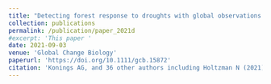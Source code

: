 ```yaml
---
title: "Detecting forest response to droughts with global observations of vegetation water content."
collection: publications
permalink: /publication/paper_2021d
#excerpt: 'This paper '
date: 2021-09-03
venue: 'Global Change Biology'
paperurl: 'https://doi.org/10.1111/gcb.15872'
citation: 'Konings AG, and 36 other authors including Holtzman N (2021). Detecting forest response to droughts with global observations of vegetation water content. Global Change Biology.'
---
```

